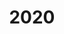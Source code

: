 ---
layout: robot
title: 2020
robot: Hajile
game: Infinite Recharge
thumbnail: /assets/images/2020/2020InfiniteRechargeRobot.jpg
---